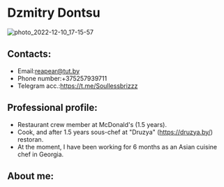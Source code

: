 #   **Dzmitry Dontsu** #
![photo_2022-12-10_17-15-57](https://user-images.githubusercontent.com/119946304/206859870-bb602c58-06b3-4089-ba30-db16c868e1b8.jpg)



##  Contacts:  ##
* Email:reapear@tut.by
* Phone number:+375257939711
* Telegram acc.:https://t.me/Soullessbrizzz

##  Professional profile: ##
* Restaurant crew member at McDonald's (1.5 years).
* Cook, and after 1.5 years sous-chef at  "Druzya" (https://druzya.by/) restoran.
* At the moment, I have been working for 6 months as an Asian cuisine chef in Georgia.

##  About me: ##

